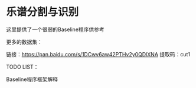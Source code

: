# 乐谱分割与识别

这里提供了一个很弱的Baseline程序供参考

更多的数据集：

链接：https://pan.baidu.com/s/1DCwv6aw42PTHv2y0QDlXNA 
提取码：cut1



TODO LIST：

Baseline程序框架解释